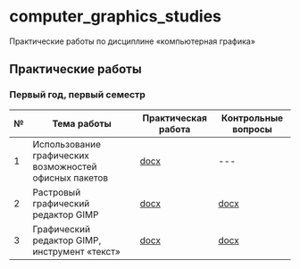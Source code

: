 # computer_graphics_studies

Практические работы по дисциплине «компьютерная графика»

## Практические работы

### Первый год, первый семестр

| № | Тема работы | Практическая работа | Контрольные вопросы |
|---|-------------|----------------------| ---------------------- |
| 1 | Использование графических возможностей офисных пакетов | [docx](practical_works/year_1/semester_1/practice_1/task.docx) | --- |
| 2 | Растровый графический редактор GIMP | [docx](practical_works/year_1/semester_1/practice_2/task.docx) | [docx](practical_works/year_1/semester_1/practice_2/questions.docx) |
| 3 | Графический редактор GIMP, инструмент «текст» | [docx](practical_works/year_1/semester_1/practice_3/task.docx) | [docx](practical_works/year_1/semester_1/practice_3/questions.docx) |
